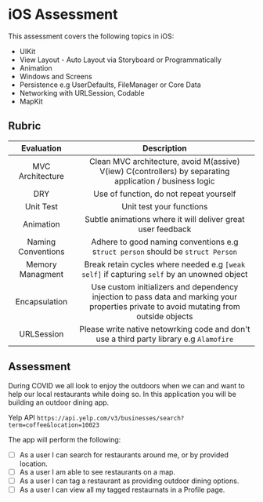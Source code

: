 # iOS Assessment

This assessment covers the following topics in iOS: 

* UIKit 
* View Layout - Auto Layout via Storyboard or Programmatically 
* Animation
* Windows and Screens 
* Persistence e.g UserDefaults, FileManager or Core Data
* Networking with URLSession, Codable 
* MapKit

## Rubric 

| Evaluation | Description |
|:------:|:------:|
| MVC Architecture | Clean MVC architecture, avoid M(assive) V(iew) C(controllers) by separating application / business logic |
| DRY | Use of function, do not repeat yourself |
| Unit Test | Unit test your functions |
| Animation | Subtle animations where it will deliver great user feedback |
| Naming Conventions | Adhere to good naming conventions e.g s`truct person` should be `struct Person` |
| Memory Managment | Break retain cycles where needed e.g `[weak self]` if capturing `self` by an unowned object |
| Encapsulation | Use custom initializers and dependency injection to pass data and marking your properties private to avoid mutating from outside objects |
| URLSession | Please write native netowrking code and don't use a third party library e.g `Alamofire` |


## Assessment 

During COVID we all look to enjoy the outdoors when we can and want to help our local restaurants while doing so. In this application you will be building an outdoor dining app. 

Yelp API `https://api.yelp.com/v3/businesses/search?term=coffee&location=10023`

The app will perform the following: 

- [ ] As a user I can search for restaurants around me, or by provided location. 
- [ ] As a user I am able to see restaurants on a map. 
- [ ] As a user I can tag a restaurant as providing outdoor dining options. 
- [ ] As a user I can view all my tagged restaurnats in a Profile page. 
